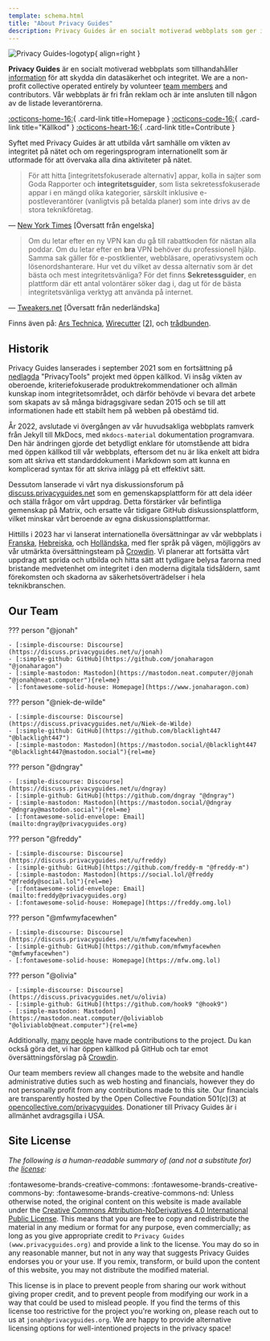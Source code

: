 ```yaml
---
template: schema.html
title: "About Privacy Guides"
description: Privacy Guides är en socialt motiverad webbplats som ger information om hur du skyddar din datasäkerhet och integritet.
---
```


![Privacy Guides-logotyp](../assets/brand/png/square/pg-yellow.png){ align=right }

**Privacy Guides** är en socialt motiverad webbplats som tillhandahåller [information](/kb) för att skydda din datasäkerhet och integritet. We are a non-profit collective operated entirely by volunteer [team members](https://discuss.privacyguides.net/g/team) and contributors. Vår webbplats är fri från reklam och är inte ansluten till någon av de listade leverantörerna.

[:octicons-home-16:](https://www.privacyguides.org/){ .card-link title=Homepage }
[:octicons-code-16:](https://github.com/privacyguides/privacyguides.org){ .card-link title="Källkod" }
[:octicons-heart-16:](donate.md){ .card-link title=Contribute }

Syftet med Privacy Guides är att utbilda vårt samhälle om vikten av integritet på nätet och om regeringsprogram internationellt som är utformade för att övervaka alla dina aktiviteter på nätet.

> För att hitta [integritetsfokuserade alternativ] appar, kolla in sajter som Goda Rapporter och **integritetsguider**, som lista sekretessfokuserade appar i en mängd olika kategorier, särskilt inklusive e-postleverantörer (vanligtvis på betalda planer) som inte drivs av de stora teknikföretag.

— [New York Times](https://www.nytimes.com/wirecutter/guides/online-security-social-media-privacy/) [Översatt från engelska]

> Om du letar efter en ny VPN kan du gå till rabattkoden för nästan alla poddar. Om du letar efter en **bra** VPN behöver du professionell hjälp. Samma sak gäller för e-postklienter, webbläsare, operativsystem och lösenordshanterare. Hur vet du vilket av dessa alternativ som är det bästa och mest integritetsvänliga? För det finns **Sekretessguider**, en plattform där ett antal volontärer söker dag i, dag ut för de bästa integritetsvänliga verktyg att använda på internet.

— [Tweakers.net](https://tweakers.net/reviews/10568/op-zoek-naar-privacyvriendelijke-tools-niek-de-wilde-van-privacy-guides.html) [Översatt från nederländska]

Finns även på: [Ars Technica](https://arstechnica.com/gadgets/2022/02/is-firefox-ok/), [Wirecutter](https://www.nytimes.com/wirecutter/guides/practical-guide-to-securing-windows-pc/) [[2](https://www.nytimes.com/wirecutter/guides/practical-guide-to-securing-your-mac/)], och [trådbunden](https://www.wired.com/story/firefox-mozilla-2022/).

## Historik

Privacy Guides lanserades i september 2021 som en fortsättning på [nedlagda](privacytools.md) "PrivacyTools" projekt med öppen källkod. Vi insåg vikten av oberoende, kriteriefokuserade produktrekommendationer och allmän kunskap inom integritetsområdet, och därför behövde vi bevara det arbete som skapats av så många bidragsgivare sedan 2015 och se till att informationen hade ett stabilt hem på webben på obestämd tid.

År 2022, avslutade vi övergången av vår huvudsakliga webbplats ramverk från Jekyll till MkDocs, med `mkdocs-material` dokumentation programvara. Den här ändringen gjorde det betydligt enklare för utomstående att bidra med öppen källkod till vår webbplats, eftersom det nu är lika enkelt att bidra som att skriva ett standarddokument i Markdown som att kunna en komplicerad syntax för att skriva inlägg på ett effektivt sätt.

Dessutom lanserade vi vårt nya diskussionsforum på [discuss.privacyguides.net](https://discuss.privacyguides.net/) som en gemenskapsplattform för att dela idéer och ställa frågor om vårt uppdrag. Detta förstärker vår befintliga gemenskap på Matrix, och ersatte vår tidigare GitHub diskussionsplattform, vilket minskar vårt beroende av egna diskussionsplattformar.

Hittills i 2023 har vi lanserat internationella översättningar av vår webbplats i [Franska](/fr/), [Hebreiska](/he/), och [Holländska](/nl/), med fler språk på vägen, möjliggörs av vår utmärkta översättningsteam på [Crowdin](https://crowdin.com/project/privacyguides). Vi planerar att fortsätta vårt uppdrag att sprida och utbilda och hitta sätt att tydligare belysa farorna med bristande medvetenhet om integritet i den moderna digitala tidsåldern, samt förekomsten och skadorna av säkerhetsöverträdelser i hela teknikbranschen.

## Our Team

??? person "@jonah"

    - [:simple-discourse: Discourse](https://discuss.privacyguides.net/u/jonah)
    - [:simple-github: GitHub](https://github.com/jonaharagon "@jonaharagon")
    - [:simple-mastodon: Mastodon](https://mastodon.neat.computer/@jonah "@jonah@neat.computer"){rel=me}
    - [:fontawesome-solid-house: Homepage](https://www.jonaharagon.com)

??? person "@niek-de-wilde"

    - [:simple-discourse: Discourse](https://discuss.privacyguides.net/u/Niek-de-Wilde)
    - [:simple-github: GitHub](https://github.com/blacklight447 "@blacklight447")
    - [:simple-mastodon: Mastodon](https://mastodon.social/@blacklight447 "@blacklight447@mastodon.social"){rel=me}

??? person "@dngray"

    - [:simple-discourse: Discourse](https://discuss.privacyguides.net/u/dngray)
    - [:simple-github: GitHub](https://github.com/dngray "@dngray")
    - [:simple-mastodon: Mastodon](https://mastodon.social/@dngray "@dngray@mastodon.social"){rel=me}
    - [:fontawesome-solid-envelope: Email](mailto:dngray@privacyguides.org)

??? person "@freddy"

    - [:simple-discourse: Discourse](https://discuss.privacyguides.net/u/freddy)
    - [:simple-github: GitHub](https://github.com/freddy-m "@freddy-m")
    - [:simple-mastodon: Mastodon](https://social.lol/@freddy "@freddy@social.lol"){rel=me}
    - [:fontawesome-solid-envelope: Email](mailto:freddy@privacyguides.org)
    - [:fontawesome-solid-house: Homepage](https://freddy.omg.lol)

??? person "@mfwmyfacewhen"

    - [:simple-discourse: Discourse](https://discuss.privacyguides.net/u/mfwmyfacewhen)
    - [:simple-github: GitHub](https://github.com/mfwmyfacewhen "@mfwmyfacewhen")
    - [:fontawesome-solid-house: Homepage](https://mfw.omg.lol)

??? person "@olivia"

    - [:simple-discourse: Discourse](https://discuss.privacyguides.net/u/olivia)
    - [:simple-github: GitHub](https://github.com/hook9 "@hook9")
    - [:simple-mastodon: Mastodon](https://mastodon.neat.computer/@oliviablob "@oliviablob@neat.computer"){rel=me}

Additionally, [many people](https://github.com/privacyguides/privacyguides.org/graphs/contributors) have made contributions to the project. Du kan också göra det, vi har öppen källkod på GitHub och tar emot översättningsförslag på [Crowdin](https://crowdin.com/project/privacyguides).

Our team members review all changes made to the website and handle administrative duties such as web hosting and financials, however they do not personally profit from any contributions made to this site. Our financials are transparently hosted by the Open Collective Foundation 501(c)(3) at [opencollective.com/privacyguides](https://opencollective.com/privacyguides). Donationer till Privacy Guides är i allmänhet avdragsgilla i USA.

## Site License

*The following is a human-readable summary of (and not a substitute for) the [license](https://github.com/privacyguides/privacyguides.org/blob/main/LICENSE):*

:fontawesome-brands-creative-commons: :fontawesome-brands-creative-commons-by: :fontawesome-brands-creative-commons-nd: Unless otherwise noted, the original content on this website is made available under the [Creative Commons Attribution-NoDerivatives 4.0 International Public License](https://github.com/privacyguides/privacyguides.org/blob/main/LICENSE). This means that you are free to copy and redistribute the material in any medium or format for any purpose, even commercially; as long as you give appropriate credit to `Privacy Guides (www.privacyguides.org)` and provide a link to the license. You may do so in any reasonable manner, but not in any way that suggests Privacy Guides endorses you or your use. If you remix, transform, or build upon the content of this website, you may not distribute the modified material.

This license is in place to prevent people from sharing our work without giving proper credit, and to prevent people from modifying our work in a way that could be used to mislead people. If you find the terms of this license too restrictive for the project you're working on, please reach out to us at `jonah@privacyguides.org`. We are happy to provide alternative licensing options for well-intentioned projects in the privacy space!
